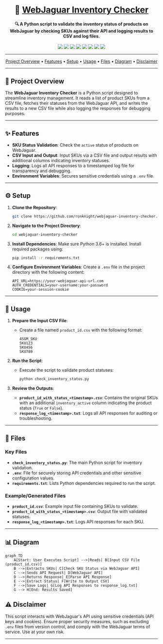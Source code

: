 <h1 align="center">🦈 <a href="https://github.com/ronknight/webjaguar-inventory-checker">WebJaguar Inventory Checker</a></h1>

<h4 align="center">🔍 A Python script to validate the inventory status of products on WebJaguar by checking SKUs against their API and logging results to CSV and log files.</h4>

<p align="center">
<a href="https://twitter.com/PinoyITSolution"><img src="https://img.shields.io/twitter/follow/PinoyITSolution?style=social"></a>
<a href="https://github.com/ronknight?tab=followers"><img src="https://img.shields.io/github/followers/ronknight?style=social"></a>
<a href="https://github.com/ronknight/webjaguar-inventory-checker/stargazers"><img src="https://img.shields.io/github/stars/BEPb/BEPb.svg?logo=github"></a>
<a href="https://github.com/ronknight/webjaguar-inventory-checker/network/members"><img src="https://img.shields.io/github/forks/BEPb/BEPb.svg?color=blue&logo=github"></a>
<a href="https://youtube.com/@PinoyITSolution"><img src="https://img.shields.io/youtube/channel/subscribers/UCeoETAlg3skyMcQPqr97omg"></a>
<a href="https://github.com/ronknight/webjaguar-inventory-checker/issues"><img src="https://img.shields.io/badge/contributions-welcome-brightgreen.svg?style=flat"></a>
<a href="https://github.com/ronknight/webjaguar-inventory-checker/blob/master/LICENSE"><img src="https://img.shields.io/badge/License-MIT-yellow.svg"></a>
<a href="https://github.com/ronknight"><img src="https://img.shields.io/badge/Made%20with%20%F0%9F%A4%8D%20by%20-%20Ronknight%20-%20red"></a>
</p>

---

<p align="center">
  <a href="#project-overview">Project Overview</a> •
  <a href="#features">Features</a> •
  <a href="#setup">Setup</a> •
  <a href="#usage">Usage</a> •
  <a href="#files">Files</a> •
  <a href="#diagram">Diagram</a> •
  <a href="#disclaimer">Disclaimer</a>
</p>

---

## 📖 Project Overview

The **WebJaguar Inventory Checker** is a Python script designed to streamline inventory management. It reads a list of product SKUs from a CSV file, fetches their statuses from the WebJaguar API, and writes the results to a new CSV file while also logging the responses for debugging purposes.

---

## ✨ Features

- **SKU Status Validation**: Check the `active` status of products on WebJaguar.
- **CSV Input and Output**: Input SKUs via a CSV file and output results with additional columns indicating inventory statuses.
- **Logging**: Logs all API responses to a timestamped log file for transparency and debugging.
- **Environment Variables**: Secures sensitive credentials using a `.env` file.

---

## ⚙️ Setup

1. **Clone the Repository**:
   ```bash
   git clone https://github.com/ronknight/webjaguar-inventory-checker.git
   ```

2. **Navigate to the Project Directory**:
   ```bash
   cd webjaguar-inventory-checker
   ```

3. **Install Dependencies**:
   Make sure Python 3.6+ is installed. Install required packages using:
   ```bash
   pip install -r requirements.txt
   ```

4. **Configure Environment Variables**:
   Create a `.env` file in the project directory with the following content:
   ```env
   API_URL=https://your-webjaguar-api-url.com
   AUTH_CREDENTIALS=your-username:your-password
   COOKIE=your-session-cookie
   ```

---

## 🚀 Usage

1. **Prepare the Input CSV File**:
   - Create a file named `product_id.csv` with the following format:
     ```csv
     4SGM_SKU
     SKU123
     SKU456
     SKU789
     ```

2. **Run the Script**:
   - Execute the script to validate product statuses:
     ```bash
     python check_inventory_status.py
     ```

3. **Review the Outputs**:
   - **`product_id_with_status_<timestamp>.csv`**: Contains the original SKUs with an additional `inventory_active` column indicating the product status (`True` or `False`).
   - **`response_log_<timestamp>.txt`**: Logs all API responses for auditing or troubleshooting.

---

## 📂 Files

### Key Files
- **`check_inventory_status.py`**: The main Python script for inventory validation.
- **`.env`**: File for securely storing API credentials and other sensitive configuration values.
- **`requirements.txt`**: Lists Python dependencies required to run the script.

### Example/Generated Files
- **`product_id.csv`**: Example input file containing SKUs to validate.
- **`product_id_with_status_<timestamp>.csv`**: Output file with validated statuses.
- **`response_log_<timestamp>.txt`**: Logs API responses for each SKU.

---

## 📊 Diagram

```mermaid
graph TD
    A[Start: User Executes Script] -->|Reads| B[Input CSV File (product_id.csv)]
    B -->|Extracts SKUs| C[Check SKU Status via WebJaguar API]
    C -->|Sends API Request| D[WebJaguar API]
    D -->|Returns Response| E[Parse API Response]
    E -->|Extract Status| F[Write to Output CSV]
    F -->|Save Logs| G[Log API Responses to response_log.txt]
    G --> H[End: Results Saved]

```

## ⚠️ Disclaimer

This script interacts with WebJaguar's API using sensitive credentials (API keys and cookies). Ensure proper security measures, such as excluding `.env` files from version control, and comply with the WebJaguar terms of service. Use at your own risk.

---